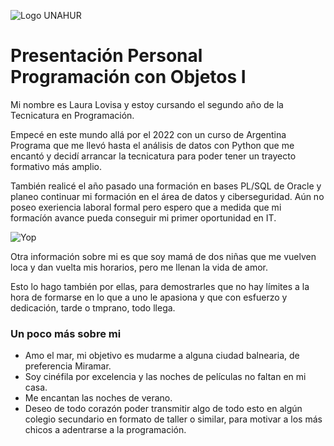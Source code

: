 ![Logo UNAHUR](./UNAHUR.png)
# Presentación Personal Programación con Objetos I

Mi nombre es Laura Lovisa y estoy cursando el segundo año de la Tecnicatura en Programación.

Empecé en este mundo allá por el 2022 con un curso de Argentina Programa que me llevó hasta el análisis de datos con Python que me encantó
y decidí arrancar la tecnicatura para poder tener un trayecto formativo más amplio.

También realicé el año pasado una formación en bases PL/SQL de Oracle y planeo continuar mi formación en el área de datos y ciberseguridad.
Aún no poseo exeriencia laboral formal pero espero que a medida que mi formacíón avance pueda conseguir mi primer oportunidad en IT.

![Yop](https://github.com/user-attachments/assets/ac0b54a9-9453-4c3f-a487-025aa062d4d4)


Otra información sobre mi es que soy mamá de dos niñas que me vuelven loca y dan vuelta mis horarios, pero me llenan la vida de amor.

Esto lo hago también por ellas, para demostrarles que no hay límites a la hora de formarse en lo que a uno le apasiona y que con esfuerzo
y dedicación, tarde o tmprano, todo llega.


### Un poco más sobre mi
- Amo el mar, mi objetivo es mudarme a alguna ciudad balnearia, de preferencia Miramar.
- Soy cinéfila por excelencia y las noches de películas no faltan en mi casa.
- Me encantan las noches de verano.
- Deseo de todo corazón poder transmitir algo de todo esto en algún colegio secundario en formato de taller o similar, para motivar a los más chicos a adentrarse a la programación.
